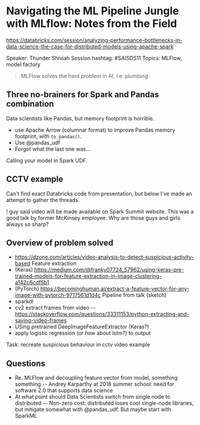 # Navigating the ML Pipeline Jungle with MLflow: Notes from the Field

https://databricks.com/session/analyzing-performance-bottlenecks-in-data-science-the-case-for-distributed-models-using-apache-spark

Speaker: Thunder Shiviah
Session hashtag: #SAISDS11
Topics: MLFlow, model factory

> MLFlow solves the hard problem in AI, i.e. plumbing

## Three no-brainers for Spark and Pandas combination

Data scientists like Pandas, but memory footprint is horrible.

- use Apache Arrow (columnar format) to improve Pandas memory footprint, with `to_pandas()`.
- Use @pandas_udf
- Forgot what the last one was...

Calling your model in Spark UDF.

## CCTV example

Can't find exact Databricks code from presentation, but below I've made an attempt to gather the threads.

! guy said video will be made available on Spark Summit website. This was a good talk by former McKinsey employee. Why are those guys and girls always so sharp?

Overview of problem solved
- 
- https://dzone.com/articles/video-analysis-to-detect-suspicious-activity-based
Feature extraction
- (Keras) https://medium.com/@franky07724_57962/using-keras-pre-trained-models-for-feature-extraction-in-image-clustering-a142c6cdf5b1
- (PyTorch) https://becominghuman.ai/extract-a-feature-vector-for-any-image-with-pytorch-9717561d1d4c
Pipeline from talk (sketch)
- sparkdl
- cv2 extract frames from video
-- https://stackoverflow.com/questions/33311153/python-extracting-and-saving-video-frames
- USing pretrained DeepImageFeatureExtractor (Keras?)
- apply logistic regression (or how about lstm?) to output

Task: recreate suspicious behaviour in cctv video example

## Questions

- Re. MLFlow and decoupling feature vector from model, something something
-- Andrey Karparthy at 2018 summer school: need for software 2.0 that supports data science
- At what point should Data Scientists switch from single node to distributed
-- Non-zero cost: distributed loses cool single-node libraries, but mitigate somewhat with @pandas_udf. But maybe start with SparkML
